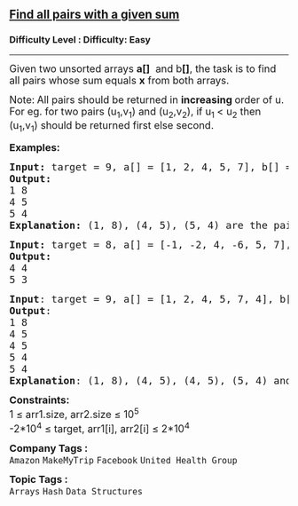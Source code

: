 <h2><a href="https://www.geeksforgeeks.org/problems/find-all-pairs-whose-sum-is-x5808/1?page=3&category=Arrays,Strings,STL,Binary%20Search,Map,set,Kadane&difficulty=Easy&sortBy=submissions">Find all pairs with a given sum</a></h2><h3>Difficulty Level : Difficulty: Easy</h3><hr><div class="problems_problem_content__Xm_eO"><p><span style="font-size: 18px;">Given two unsorted arrays <strong>a[]</strong> &nbsp;and b<strong>[]</strong>, the task is to find all pairs whose sum equals <strong>x</strong> from both arrays.</span></p>
<p><span style="font-size: 18px;">Note:<strong>&nbsp;</strong>All pairs should be returned in <strong>increasing </strong>order of u. For eg. for two pairs (u<sub>1</sub>,v<sub>1</sub>) and (u<sub>2</sub>,v<sub>2</sub>), if u<sub>1&nbsp;</sub>&lt; u<sub>2</sub> then (u<sub>1</sub>,v<sub>1</sub>) should be returned first else second.</span></p>
<p><span style="font-size: 18px;"><strong>Examples:</strong></span></p>
<pre><span style="font-size: 18px;"><strong>Input: </strong>target = 9, a[] = [1, 2, 4, 5, 7], b[] = [5, 6, 3, 4, 8]
<strong>Output: <br></strong>1 8
4 5 
5 4
<strong>Explanation: </strong>(1, 8), (4, 5), (5, 4) are the pairs which sum to 9.</span>
</pre>
<pre><span style="font-size: 18px;"><strong style="font-size: 18px;">Input: </strong><span style="font-size: 18px;">target = 8, a[] = [-1, -2, 4, -6, 5, 7], b[] = [6, 3, 4, 0]
</span><strong style="font-size: 18px;">Output:</strong><span style="font-size: 18px;">
4 4 
5 3<br></span></span></pre>
<pre><span style="font-size: 18px;"><strong style="font-size: 18px;">Input</strong><span style="font-size: 18px;">: target = 9, a[] = [1, 2, 4, 5, 7, 4], b[] = [5, 6, 3, 4, 8, 4]<br><strong>Output</strong>:<br>1 8<br>4 5<br>4 5<br>5 4<br>5 4
<strong>Explanation</strong>: (1, 8), (4, 5), (4, 5), (5, 4) and (5, 4) are the pairs which sum to 9.</span></span></pre>
<p><span style="font-size: 18px;"><strong>Constraints:</strong><br>1 ≤ arr1.size, arr2.size ≤ 10<sup>5</sup><br>-2*10<sup>4</sup> ≤ target, arr1[i], arr2[i] ≤ 2*10<sup>4</sup></span></p></div><p><span style=font-size:18px><strong>Company Tags : </strong><br><code>Amazon</code>&nbsp;<code>MakeMyTrip</code>&nbsp;<code>Facebook</code>&nbsp;<code>United Health Group</code>&nbsp;<br><p><span style=font-size:18px><strong>Topic Tags : </strong><br><code>Arrays</code>&nbsp;<code>Hash</code>&nbsp;<code>Data Structures</code>&nbsp;